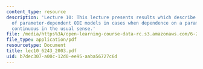 ```yaml
---
content_type: resource
description: 'Lecture 10: This lecture presents results which describe local behavior
  of parameter-dependent ODE models in cases when dependence on a parameter is not
  continuous in the usual sense.'
file: /media/https%3A/open-learning-course-data-rc.s3.amazonaws.com/6-243j-dynamics-of-nonlinear-systems-fall-2003/b7dec307a00c12d0ee95aaba56727c6d_lec10_6243_2003.pdf
file_type: application/pdf
resourcetype: Document
title: lec10_6243_2003.pdf
uid: b7dec307-a00c-12d0-ee95-aaba56727c6d
---
```

